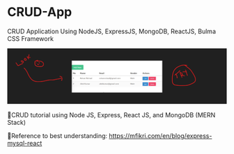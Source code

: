 # CRUD-App
CRUD Application Using NodeJS, ExpressJS, MongoDB, ReactJS, Bulma CSS Framework

![This is an image](https://github.com/BCAPATHSHALA/CRUD-App/blob/main/MERN%20STACK%20APP.png?raw=true)

📝CRUD tutorial using Node JS, Express, React JS, and MongoDB (MERN Stack)

📑Reference to best understanding: https://mfikri.com/en/blog/express-mysql-react
 
